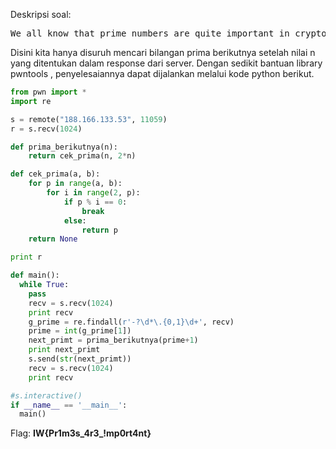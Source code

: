 Deskripsi soal:
<pre>
We all know that prime numbers are quite important in cryptography. Can you help me to find some?
</pre>

Disini kita hanya disuruh mencari bilangan prima berikutnya setelah nilai n yang ditentukan dalam response dari server. Dengan sedikit bantuan library pwntools , penyelesaiannya dapat dijalankan melalui kode python berikut.

```python
from pwn import *
import re

s = remote("188.166.133.53", 11059)
r = s.recv(1024)

def prima_berikutnya(n):
    return cek_prima(n, 2*n)

def cek_prima(a, b):
    for p in range(a, b):
        for i in range(2, p):
            if p % i == 0:
                break
            else:
                return p
    return None

print r

def main():
  while True:
  	pass
  	recv = s.recv(1024)
  	print recv
  	g_prime = re.findall(r'-?\d*\.{0,1}\d+', recv)
  	prime = int(g_prime[1])
  	next_primt = prima_berikutnya(prime+1)
  	print next_primt
  	s.send(str(next_primt))
  	recv = s.recv(1024)
  	print recv

#s.interactive()
if __name__ == '__main__':
  main()
```

Flag: <b>IW{Pr1m3s_4r3_!mp0rt4nt}</b>
